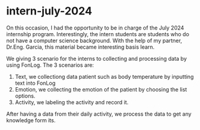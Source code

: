 # intern-july-2024
On this occasion, I had the opportunity to be in charge of the July 2024 internship program. Interestingly, the intern students are students who do not have a computer science background. With the help of my partner, Dr.Eng. Garcia, this material became interesting basis learn.

We giving 3 scenario for the interns to collecting and processing data by using FonLog.
The 3 scenarios are:

1. Text, we collectiong data patient such as body temperature by inputting text into FonLog
2. Emotion, we collecting the emotion of the patient by choosing the list options.
3. Activity, we labeling the activity and record it.

After having a data from their daily activity, we process the data to get any knowledge form its.
